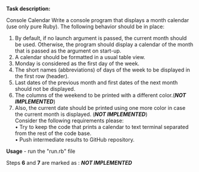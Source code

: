 **Task description:**

 Console Calendar
Write a console program that displays a month calendar (use only pure Ruby). The following behavior should be in place:
1. By default, if no launch argument is passed, the current month should be used. Otherwise, the program should display a calendar of the month that is passed as the argument on start-up.     
3. A calendar should be formatted in a usual table view.
4. Monday is considered as the first day of the week.
5. The short names (abbreviations) of days of the week to be displayed in the first row (header).
6. Last dates of the previous month and first dates of the next month should not be displayed.
7. The columns of the weekend to be printed with a different color.(_**NOT IMPLEMENTED**_)
8. Also, the current date should be printed using one more color in case the current month is displayed. (_**NOT IMPLEMENTED**_)\
Consider the following requirements please:\
•  Try to keep the code that prints a calendar to text terminal separated from the rest of the code base.\
•  Push intermediate results to GitHub repository.

**Usage** - run the "run.rb" file

Steps **6** and **7** are marked as : _**NOT IMPLEMENTED**_